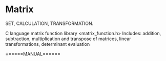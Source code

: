 # Matrix
SET, CALCULATION, TRANSFORMATION.

C language matrix function library
<matrix_function.h>
Includes: addition, subtraction, multiplication and transpose of matrices, linear transformations, determinant evaluation

======MANUAL======
